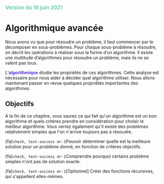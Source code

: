 <span style="color:rgb(92, 201, 169);font-weight:600; font-size:1.2em">Version du 16 juin 2021</span>

Algorithmique avancée
=====================

Nous avons vu que pour résoudre un problème, il faut commencer par le décomposer en sous-problèmes. Pour chaque sous-problème à résoudre, on décrit les opérations à réaliser sous la forme d’un algorithme. Il existe une multitude d’algorithmes pour résoudre un problème, mais ils ne se valent pas tous. 

L’**<span style="color:rgb(89, 51, 209)">algorithmique</span>** étudie les propriétés de ces algorithmes. Cette analyse est nécessaire pour nous aider à décider quel algorithme utiliser. Nous allons maintenant passer en revue quelques propriétés importantes des algorithmes. 


## Objectifs

A la fin de ce chapitre, vous saurez ce qui fait qu'un algorithme est un bon algorithme et quels critères prendre en considération pour choisir le meilleur algorithme. Vous verrez également qu'il existe des problèmes relativement simples que l'on n'arrive toujours pas à résoudre.

{fa}`check, text-success mr-1`Pouvoir déterminer quelle est la meilleure solution pour un problème donné, en fonction de critères objectifs.  

{fa}`check, text-success mr-1`Comprendre pourquoi certains problème simples n'ont pas de solution exacte.

{fa}`check, text-success mr-1`[Optionnel] Créer des fonctions récursives, qui s'appellent elles-mêmes.  













